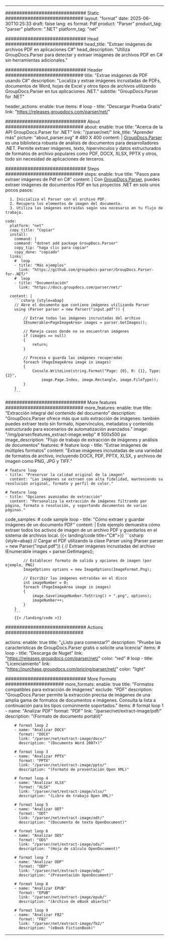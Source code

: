 


---
############################# Static ############################
layout: "format"
date:  2025-06-30T10:25:33
draft: false
lang: es
format: Pdf
product: "Parser"
product_tag: "parser"
platform: ".NET"
platform_tag: "net"

############################# Head ############################
head_title: "Extraer imágenes de archivos PDF en aplicaciones C#"
head_description: "Utiliza GroupDocs.Parser para detectar y extraer imágenes de archivos PDF en C# sin herramientas adicionales."

############################# Header ############################
title: "Extrae imágenes de PDF usando C#" 
description: "Localiza y extrae imágenes incrustadas de PDFs, documentos de Word, hojas de Excel y otros tipos de archivos utilizando GroupDocs.Parser en tus aplicaciones .NET."
subtitle: "GroupDocs.Parser for .NET" 

header_actions:
  enable: true
  items:
    #  loop
    - title: "Descargar Prueba Gratis"
      link: "https://releases.groupdocs.com/parser/net/"
      
############################# About ############################
about:
    enable: true
    title: "Acerca de la API GroupDocs.Parser for .NET"
    link: "/parser/net/"
    link_title: "Aprender más"
    picture: "about_parser.svg" # 480 X 400
    content: |
       [GroupDocs.Parser](/parser/net/) es una biblioteca robusta de análisis de documentos para desarrolladores .NET. Permite extraer imágenes, texto, hipervínculos y datos estructurados de formatos de archivo populares como PDF, DOCX, XLSX, PPTX y otros, todo sin necesidad de aplicaciones de terceros.

############################# Steps ############################
steps:
    enable: true
    title: "Pasos para extraer imágenes de Pdf en C#"
    content: |
      Con [GroupDocs.Parser](/parser/net/), puedes extraer imágenes de documentos PDF en tus proyectos .NET en solo unos pocos pasos:
      
      1. Inicializa el Parser con el archivo PDF.
      2. Recupera los elementos de imagen del documento.
      3. Utiliza las imágenes extraídas según sea necesario en tu flujo de trabajo.
   
    code:
      platform: "net"
      copy_title: "Copiar"
      install:
        command: |
        command: "dotnet add package GroupDocs.Parser"
        copy_tip: "haga clic para copiar"
        copy_done: "copiado"
      links:
        #  loop
        - title: "Más ejemplos"
          link: "https://github.com/groupdocs-parser/GroupDocs.Parser-for-.NET/"
        #  loop
        - title: "Documentación"
          link: "https://docs.groupdocs.com/parser/net/"
          
      content: |
        ```csharp {style=abap}
        // Abre el documento que contiene imágenes utilizando Parser
        using (Parser parser = new Parser("input.pdf")) {

            // Extrae todas las imágenes incrustadas del archivo
            IEnumerable<PageImageArea> images = parser.GetImages();

            // Maneja casos donde no se encuentran imágenes
            if (images == null)
            {
                return;
            }

            // Procesa o guarda las imágenes recuperadas
            foreach (PageImageArea image in images)
            {
                Console.WriteLine(string.Format("Page: {0}, R: {1}, Type: {2}", 
                    image.Page.Index, image.Rectangle, image.FileType));
            }
        }
        ```  

############################# More features ############################
more_features:
  enable: true
  title: "Extracción integral del contenido del documento"
  description: "GroupDocs.Parser ofrece más que solo extracción de imágenes: también puedes extraer texto sin formato, hipervínculos, metadatos y contenido estructurado para escenarios de automatización avanzados."
  image: "/img/parser/features_extract-image.webp" # 500x500 px
  image_description: "Flujo de trabajo de extracción de imágenes y análisis de documentos"
  features:
    # feature loop
    - title: "Extrae imágenes de múltiples formatos"
      content: "Extrae imágenes incrustadas de una variedad de formatos de archivo, incluyendo DOCX, PDF, PPTX, XLSX, y archivos de imagen como PNG, JPG y TIFF."

    # feature loop
    - title: "Preservar la calidad original de la imagen"
      content: "Las imágenes se extraen con alta fidelidad, manteniendo su resolución original, formato y perfil de color."

    # feature loop
    - title: "Opciones avanzadas de extracción"
      content: "Personaliza la extracción de imágenes filtrando por página, formato o resolución, y soportando documentos de varias páginas."
      
  code_samples:
    # code sample loop
    - title: "Cómo extraer y guardar imágenes de un documento PDF"
      content: |
        Este ejemplo demuestra cómo extraer todos los activos de imagen de un archivo PDF y guardarlos en el sistema de archivos local.
        {{< landing/code title="C#">}}
        ```csharp {style=abap}
        //  Cargar el PDF utilizando la clase Parser
        using (Parser parser = new Parser("input.pdf"))
        {
            // Extraer imágenes incrustadas del archivo
            IEnumerable<PageImageArea> images = parser.GetImages();

            // Establecer formato de salida y opciones de imagen (por ejemplo, PNG)
            ImageOptions options = new ImageOptions(ImageFormat.Png);

            // Escribir las imágenes extraídas en el disco
            int imageNumber = 0;
            foreach (PageImageArea image in images)
            {
                image.Save(imageNumber.ToString() + ".png", options);
                imageNumber++;
            }
        }
        ```
        {{< /landing/code >}}


############################# Actions ############################

actions:
  enable: true
  title: "¿Listo para comenzar?"
  description: "Pruebe las características de GroupDocs.Parser gratis o solicite una licencia"
  items:
    #  loop
    - title: "Descarga de Nuget"
      link: "https://releases.groupdocs.com/parser/net/"
      color: "red"
        #  loop
    - title: "Licenciamiento"
      link: "https://purchase.groupdocs.com/pricing/parser/net/"
      color: "light"


############################# More Formats #####################
more_formats:
    enable: true
    title: "Formatos compatibles para extracción de imágenes"
    exclude: "PDF"
    description: "GroupDocs.Parser permite la extracción precisa de imágenes de una amplia gama de formatos de documentos e imágenes. Consulta la lista a continuación para los tipos comúnmente soportados."
    items: 
        # format loop 1
        - name: "Analizar PDF"
          format: "PDF"
          link: "/parser/net/extract-image/pdf/"
          description: "(Formato de documento portátil)"
          
        # format loop 2
        - name: "Analizar DOCX"
          format: "DOCX"
          link: "/parser/net/extract-image/docx/"
          description: "(Documento Word 2007+)"
          
        # format loop 3
        - name: "Analizar PPTX"
          format: "PPTX"
          link: "/parser/net/extract-image/pptx/"
          description: "(Formato de presentación Open XML)"
          
        # format loop 4
        - name: "Analizar XLSX"
          format: "XLSX"
          link: "/parser/net/extract-image/xlsx/"
          description: "(Libro de trabajo Open XML)"
          
        # format loop 5
        - name: "Analizar ODT"
          format: "ODT"
          link: "/parser/net/extract-image/odt/"
          description: "(Documento de texto OpenDocument)"
          
        # format loop 6
        - name: "Analizar ODS"
          format: "ODS"
          link: "/parser/net/extract-image/ods/"
          description: "(Hoja de cálculo OpenDocument)"
          
        # format loop 7
        - name: "Analizar ODP"
          format: "ODP"
          link: "/parser/net/extract-image/odp/"
          description: "(Presentación OpenDocument)"
          
        # format loop 8
        - name: "Analizar EPUB"
          format: "EPUB"
          link: "/parser/net/extract-image/epub/"
          description: "(Archivo de eBook abierto)"
          
        # format loop 9
        - name: "Analizar FB2"
          format: "FB2"
          link: "/parser/net/extract-image/fb2/"
          description: "(eBook FictionBook)"
         
          

---